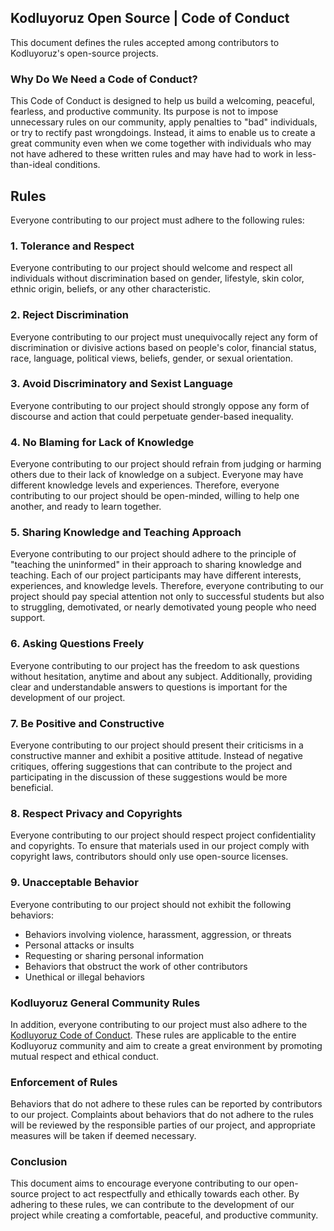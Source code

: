 ## Kodluyoruz Open Source | Code of Conduct

This document defines the rules accepted among contributors to Kodluyoruz's open-source projects.

### Why Do We Need a Code of Conduct?

This Code of Conduct is designed to help us build a welcoming, peaceful, fearless, and productive community. Its purpose is not to impose unnecessary rules on our community, apply penalties to "bad" individuals, or try to rectify past wrongdoings. Instead, it aims to enable us to create a great community even when we come together with individuals who may not have adhered to these written rules and may have had to work in less-than-ideal conditions.

## Rules

Everyone contributing to our project must adhere to the following rules:

### 1. Tolerance and Respect

Everyone contributing to our project should welcome and respect all individuals without discrimination based on gender, lifestyle, skin color, ethnic origin, beliefs, or any other characteristic.

### 2. Reject Discrimination

Everyone contributing to our project must unequivocally reject any form of discrimination or divisive actions based on people's color, financial status, race, language, political views, beliefs, gender, or sexual orientation.

### 3. Avoid Discriminatory and Sexist Language

Everyone contributing to our project should strongly oppose any form of discourse and action that could perpetuate gender-based inequality.

### 4. No Blaming for Lack of Knowledge

Everyone contributing to our project should refrain from judging or harming others due to their lack of knowledge on a subject. Everyone may have different knowledge levels and experiences. Therefore, everyone contributing to our project should be open-minded, willing to help one another, and ready to learn together.

### 5. Sharing Knowledge and Teaching Approach

Everyone contributing to our project should adhere to the principle of "teaching the uninformed" in their approach to sharing knowledge and teaching. Each of our project participants may have different interests, experiences, and knowledge levels. Therefore, everyone contributing to our project should pay special attention not only to successful students but also to struggling, demotivated, or nearly demotivated young people who need support.

### 6. Asking Questions Freely

Everyone contributing to our project has the freedom to ask questions without hesitation, anytime and about any subject. Additionally, providing clear and understandable answers to questions is important for the development of our project.

### 7. Be Positive and Constructive

Everyone contributing to our project should present their criticisms in a constructive manner and exhibit a positive attitude. Instead of negative critiques, offering suggestions that can contribute to the project and participating in the discussion of these suggestions would be more beneficial.

### 8. Respect Privacy and Copyrights

Everyone contributing to our project should respect project confidentiality and copyrights. To ensure that materials used in our project comply with copyright laws, contributors should only use open-source licenses.

### 9. Unacceptable Behavior

Everyone contributing to our project should not exhibit the following behaviors:

- Behaviors involving violence, harassment, aggression, or threats
- Personal attacks or insults
- Requesting or sharing personal information
- Behaviors that obstruct the work of other contributors
- Unethical or illegal behaviors

### Kodluyoruz General Community Rules

In addition, everyone contributing to our project must also adhere to the [Kodluyoruz Code of Conduct](https://github.com/Kodluyoruz/Code-Of-Conduct). These rules are applicable to the entire Kodluyoruz community and aim to create a great environment by promoting mutual respect and ethical conduct.

### Enforcement of Rules

Behaviors that do not adhere to these rules can be reported by contributors to our project. Complaints about behaviors that do not adhere to the rules will be reviewed by the responsible parties of our project, and appropriate measures will be taken if deemed necessary.

###  Conclusion

This document aims to encourage everyone contributing to our open-source project to act respectfully and ethically towards each other. By adhering to these rules, we can contribute to the development of our project while creating a comfortable, peaceful, and productive community.





